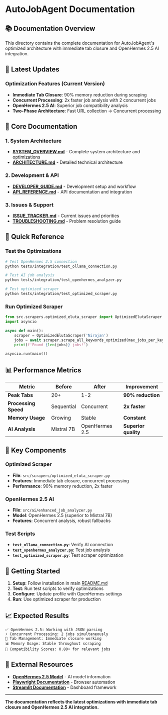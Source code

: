 # AutoJobAgent Documentation

## 📚 Documentation Overview

This directory contains the complete documentation for AutoJobAgent's optimized architecture with immediate tab closure and OpenHermes 2.5 AI integration.

## 🚀 Latest Updates

### **Optimization Features (Current Version)**
- **Immediate Tab Closure**: 90% memory reduction during scraping
- **Concurrent Processing**: 2x faster job analysis with 2 concurrent jobs
- **OpenHermes 2.5 AI**: Superior job compatibility analysis
- **Two-Phase Architecture**: Fast URL collection → Concurrent processing

## 📖 Core Documentation

### **1. System Architecture**
- **[SYSTEM_OVERVIEW.md](SYSTEM_OVERVIEW.md)** - Complete system architecture and optimizations
- **[ARCHITECTURE.md](ARCHITECTURE.md)** - Detailed technical architecture

### **2. Development & API**
- **[DEVELOPER_GUIDE.md](DEVELOPER_GUIDE.md)** - Development setup and workflow
- **[API_REFERENCE.md](API_REFERENCE.md)** - API documentation and integration

### **3. Issues & Support**
- **[ISSUE_TRACKER.md](ISSUE_TRACKER.md)** - Current issues and priorities
- **[TROUBLESHOOTING.md](TROUBLESHOOTING.md)** - Problem resolution guide

## 🔧 Quick Reference

### **Test the Optimizations**
```bash
# Test OpenHermes 2.5 connection
python tests/integration/test_ollama_connection.py

# Test AI job analysis
python tests/integration/test_openhermes_analyzer.py

# Test optimized scraper
python tests/integration/test_optimized_scraper.py
```

### **Run Optimized Scraper**
```python
from src.scrapers.optimized_eluta_scraper import OptimizedElutaScraper
import asyncio

async def main():
    scraper = OptimizedElutaScraper('Nirajan')
    jobs = await scraper.scrape_all_keywords_optimized(max_jobs_per_keyword=10)
    print(f'Found {len(jobs)} jobs!')

asyncio.run(main())
```

## 📊 Performance Metrics

| Metric | Before | After | Improvement |
|--------|--------|-------|-------------|
| **Peak Tabs** | 20+ | 1-2 | **90% reduction** |
| **Processing Speed** | Sequential | Concurrent | **2x faster** |
| **Memory Usage** | Growing | Stable | **Constant** |
| **AI Analysis** | Mistral 7B | OpenHermes 2.5 | **Superior quality** |

## 🎯 Key Components

### **Optimized Scraper**
- **File**: `src/scrapers/optimized_eluta_scraper.py`
- **Features**: Immediate tab closure, concurrent processing
- **Performance**: 90% memory reduction, 2x faster

### **OpenHermes 2.5 AI**
- **File**: `src/ai/enhanced_job_analyzer.py`
- **Model**: OpenHermes 2.5 (superior to Mistral 7B)
- **Features**: Concurrent analysis, robust fallbacks

### **Test Scripts**
- **`test_ollama_connection.py`**: Verify AI connection
- **`test_openhermes_analyzer.py`**: Test job analysis
- **`test_optimized_scraper.py`**: Test scraper optimization

## 🚀 Getting Started

1. **Setup**: Follow installation in main [README.md](../README.md)
2. **Test**: Run test scripts to verify optimizations
3. **Configure**: Update profile with OpenHermes settings
4. **Run**: Use optimized scraper for production

## 📈 Expected Results

```
✅ OpenHermes 2.5: Working with JSON parsing
⚡ Concurrent Processing: 2 jobs simultaneously  
🧹 Tab Management: Immediate closure working
📊 Memory Usage: Stable throughout scraping
🎯 Compatibility Scores: 0.80+ for relevant jobs
```

## 🔗 External Resources

- **[OpenHermes 2.5 Model](https://ollama.ai/library/openhermes)** - AI model information
- **[Playwright Documentation](https://playwright.dev/)** - Browser automation
- **[Streamlit Documentation](https://docs.streamlit.io/)** - Dashboard framework

---

**The documentation reflects the latest optimizations with immediate tab closure and OpenHermes 2.5 AI integration.**